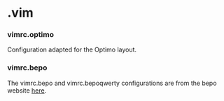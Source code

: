 # .vim

### vimrc.optimo

Configuration adapted for the Optimo layout.

### vimrc.bepo

The vimrc.bepo and vimrc.bepoqwerty configurations are from the bepo
website [here](https://bepo.fr/wiki/Vim).
